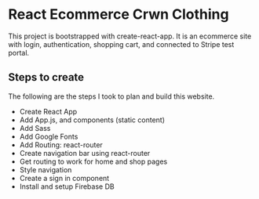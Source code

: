 # React Ecommerce Crwn Clothing

This project is bootstrapped with create-react-app. It is an ecommerce site with login, authentication, shopping cart, and connected to Stripe test portal.

## Steps to create

The following are the steps I took to plan and build this website.

- Create React App
- Add App.js, and components (static content)
- Add Sass
- Add Google Fonts
- Add Routing: react-router
- Create navigation bar using react-router
- Get routing to work for home and shop pages
- Style navigation
- Create a sign in component
- Install and setup Firebase DB
<!-- -
Firebase used for authentication so we can store and refer to users and sign in.
Can also use Google sign in.

Created by Google.
https://firebase.google.com/
It allows you to spin up and use database.

Steps: Create Firebase DB
Click go to console in upper right corner of Firebase website.
Click Create a project.
Name your db (my-project-db)
Hit continue
Say no to Google analytics. Click switch to turn off option.
Click Continue
In dashbaord click on Build dropdown.
We will be using Authentication and Firestore Database.

Steps: Bring Firebase into project
Add Firebase to your project using npm  npm install --save firebase

AUTHENTICATION OVERVIEW

A. Website (FE)
B. Firebase server hosting DB
C. Google server

1. A makes sign in request to C, sending over credentials (usernane, pass or email)
2. C will generate an auth_token and send it back to A in response.
3. A will send token to B so it can verify if A can access server data.
4. A will send auth_token to C to verify its valid.
5. C will send verification_token back to B if it confirms the auth_token OR will send back an error.
6. B will create an access_token and send back to A so it can make CRUD requests.
7. A will send request (CRUD + access_token) to B.
8. B will look at access_token to see what CRUD requests are allowed if any and send back a CRUD response.
9.

 -->
